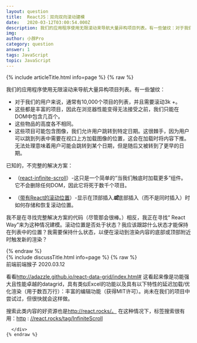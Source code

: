 ```yaml
---
layout: question
title:  ReactJS：双向双向滚动建模
date:   2020-03-12T03:00:54.000Z
description: 我们的应用程序使用无限滚动来导航大量异构项目列表。有一些皱纹：对于我们的用户来说，通常有10,000个项目的列表，并且需要滚动3k +。这些都是丰...
img: 
author: 小胖Pro
category: question
answer: 1
tags: JavaScript
topic: JavaScript
---
```

<div class="article-root">
  <div class="article">
    {% include articleTitle.html info=page %}
    {% raw %}
    <div class="article-content"><p><font style="vertical-align: inherit;"><font style="vertical-align: inherit;">我们的应用程序使用无限滚动来导航大量异构项目列表。</font><font style="vertical-align: inherit;">有一些皱纹：</font></font></p>

<ul>
<li><font style="vertical-align: inherit;"><font style="vertical-align: inherit;">对于我们的用户来说，通常有10,000个项目的列表，并且需要滚动3k +。</font></font></li>
<li><font style="vertical-align: inherit;"><font style="vertical-align: inherit;">这些都是丰富的项目，因此在浏览器性能变得无法接受之前，我们只能在DOM中包含几百个。</font></font></li>
<li><font style="vertical-align: inherit;"><font style="vertical-align: inherit;">这些物品的高度各不相同。</font></font></li>
<li><font style="vertical-align: inherit;"><font style="vertical-align: inherit;">这些项目可能包含图像，我们允许用户跳转到特定日期。</font><font style="vertical-align: inherit;">这很棘手，因为用户可以跳到列表中需要在视口上方加载图像的位置，这会在加载时将内容下推。</font><font style="vertical-align: inherit;">无法处理意味着用户可能会跳转到某个日期，但是随后又被转到了更早的日期。</font></font></li>
</ul>

<p><font style="vertical-align: inherit;"><font style="vertical-align: inherit;">已知的，不完整的解决方案：</font></font></p>

<ul>
<li><p><font style="vertical-align: inherit;"><font style="vertical-align: inherit;">（</font></font><a href="https://github.com/guillaumervls/react-infinite-scroll" rel="nofollow noreferrer"><font style="vertical-align: inherit;"><font style="vertical-align: inherit;">react-infinite-scroll</font></font></a><font style="vertical-align: inherit;"><font style="vertical-align: inherit;">）-这只是一个简单的“当我们触底时加载更多”组件。</font><font style="vertical-align: inherit;">它不会删除任何DOM，因此它将死于数千个项目。</font></font></p></li>
<li><p><font style="vertical-align: inherit;"><font style="vertical-align: inherit;">（</font></font><a href="http://blog.vjeux.com/2013/javascript/scroll-position-with-react.html" rel="nofollow noreferrer"><font style="vertical-align: inherit;"><font style="vertical-align: inherit;">带有React的滚动位置</font></font></a><font style="vertical-align: inherit;"><font style="vertical-align: inherit;">）-显示在顶部</font><font style="vertical-align: inherit;">插入</font></font><strong><em><font style="vertical-align: inherit;"><font style="vertical-align: inherit;">或</font></font></em></strong><font style="vertical-align: inherit;"><font style="vertical-align: inherit;">底部插入（而不是同时插入）</font><font style="vertical-align: inherit;">时如何存储和恢复滚动位置</font><font style="vertical-align: inherit;">。</font></font></p></li>
</ul>

<p><font style="vertical-align: inherit;"><font style="vertical-align: inherit;">我不是在寻找完整解决方案的代码（尽管那会很棒。）相反，我正在寻找“ React Way”来为这种情况建模。</font><font style="vertical-align: inherit;">滚动位置是否处于状态？</font><font style="vertical-align: inherit;">我应该跟踪什么状态才能保持在列表中的位置？</font><font style="vertical-align: inherit;">我需要保持什么状态，以便在滚动到渲染内容的底部或顶部附近时触发新的渲染？</font></font></p></div>
    {% endraw %}
  </div>

  <div class="discuss-wrapper">
    {% include discussTitle.html info=page %}
    {% raw %}
    <div class="discuss-item">
        <div class="discuss-parent">
          <div class="discuss-meta">
            <span class="discuss-user">前端前端猴子</span>
            <span class="discuss-time">2020.03.12</span>
          </div>
          <div class="discuss-comment"><p><font style="vertical-align: inherit;"><font style="vertical-align: inherit;">看看</font></font><a href="http://adazzle.github.io/react-data-grid/index.html#" rel="nofollow"><font style="vertical-align: inherit;"><font style="vertical-align: inherit;">http://adazzle.github.io/react-data-grid/index.html#</font></font></a><font style="vertical-align: inherit;"><font style="vertical-align: inherit;"> 
这看起来像是功能强大且性能卓越的datagrid，具有类似Excel的功能以及具有以下特性的延迟加载/优化渲染（用于数百万行）：丰富的编辑功能（获得MIT许可）。</font><font style="vertical-align: inherit;">尚未在我们的项目中尝试过，但很快就会这样做。</font></font></p>

<p><font style="vertical-align: inherit;"><font style="vertical-align: inherit;">搜索此类内容的好资源也是</font></font><a href="http://react.rocks/" rel="nofollow"><font style="vertical-align: inherit;"><font style="vertical-align: inherit;">http://react.rocks/。</font></font></a><font style="vertical-align: inherit;"><font style="vertical-align: inherit;"> 
在这种情况下，标签搜索很有用：</font><a href="http://react.rocks/tag/InfiniteScroll" rel="nofollow"><font style="vertical-align: inherit;">http</font></a><font style="vertical-align: inherit;"> :
 </font></font><a href="http://react.rocks/tag/InfiniteScroll" rel="nofollow"><font style="vertical-align: inherit;"><font style="vertical-align: inherit;">//react.rocks/tag/InfiniteScroll</font></font></a></p></div>
        </div>
        
      </div>
    {% endraw %}
  </div>
<div>

